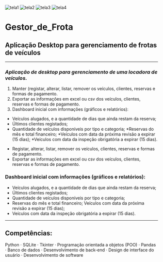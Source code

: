 ![tela1](https://github.com/Bressar/Gestor_de_Frota/assets/166835180/7dda100b-ca4c-4e82-a027-8a43e6e70585)
![tela2](https://github.com/Bressar/Gestor_de_Frota/assets/166835180/91929b77-f3ef-4845-acea-91e8b0a279e0)
![tela3](https://github.com/Bressar/Gestor_de_Frota/assets/166835180/3e4724ce-0d69-496f-83c0-97e20c43fa34)
![tela4](https://github.com/Bressar/Gestor_de_Frota/assets/166835180/1c6be48c-d067-422e-970a-8d213e6f51c5)



# Gestor_de_Frota
## **Aplicação Desktop para gerenciamento de frotas de veículos**
---

### *Aplicação de desktop para gerenciamento de uma locadora de veículos.*
1. Manter (registar, alterar, listar, remover os veículos, clientes, reservas e formas de pagamento.
1. Exportar as informações em excel ou csv dos veículos, clientes, reservas e formas de pagamento.
1. Dashboard inicial com informações (gráficos e relatórios):

* Veículos alugados, e a quantidade de dias que ainda restam da reserva;
* Últimos clientes registados;
* Quantidade de veículos disponíveis por tipo e categoria;
*Reservas do mês e total financeiro;
*Veículos com data da próxima revisão a expirar (15 dias);
*Veículos com data da inspeção obrigatória a expirar (15 dias).

- Registar, alterar, listar, remover os veículos, clientes, reservas e formas de pagamento. 
- Exportar as informações em excel ou csv dos veículos, clientes, reservas e formas de pagamento.
### Dashboard inicial com informações (gráficos e relatórios): 
   - Veículos alugados, e a quantidade de dias que ainda restam da reserva;
   - Últimos clientes registados;
   - Quantidade de veículos disponíveis por tipo e categoria;
   - Reservas do mês e total financeiro; Veículos com data da próxima revisão a expirar (15 dias);
   - Veículos com data da inspeção obrigatória a expirar (15 dias).
---
   
## Competências:
Python · SQLite · Tkinter · Programação orientada a objetos (POO) · Pandas · Banco de dados · Desenvolvimento de back-end · Design de interface do usuário · Desenvolvimento de software
